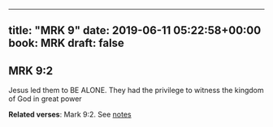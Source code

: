 
---
title: "MRK 9"
date: 2019-06-11 05:22:58+00:00
book: MRK
draft: false
---

## MRK 9:2

Jesus led them to BE ALONE. They had the privilege to witness the kingdom of God in great power

**Related verses**: Mark 9:2. See [notes](https://my.bible.com/notes/3184102349191504484)

